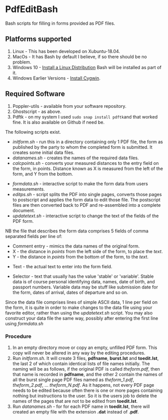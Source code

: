 # PdfEditBash

Bash scripts for filling in forms provided as PDF files.

## Platforms supported

1. Linux - This has been developed on Xubuntu-18.04.
2. MacOs - It has Bash by default I believe, if so there should be no problem.
3. Windows 10 - [Install a Linux Distribution](https://www.windowscentral.com/how-install-linux-distros-windows-10) Bash will be installed as part of it.
4. Windows Earlier Versions - [Install Cygwin](https://cygwin.com/install.html).

## Required Software

1. Poppler-utils - available from your software repository.
2. Ghostscript - as above.
3. Pdftk - on my system I used `sudo snap install pdftk`and that worked fine. It is also available on Github if need be.


The following scripts exist.

- _initform.sh_ - run this in a directory containing only 1 PDF file, the form as published by the party to whom the completed form is submitted. It creates some initial data files.
- _datanames.sh_ - creates the names of the required data files.
- _calcpoints.sh_ - converts your measured distances to the entry field on the form, in points. Distance known as X is measured from the left of the form, and Y from the bottom.

+ _formdata.sh_ - interactive script to make the form data from users measurements.
+ _editps.sh_ - script splits the PDF into single pages, converts those pages to postscript and applies the form data to edit those file. The postscript files are then converted back to PDF and re-assembled into a complete document.
+ _updatetext.sh_ - interactive script to change the text of the fields of the PDF form.

NB the file that describes the form data comprises 5 fields of comma separated fields per line of:
+ Comment entry - mimics the data names of the original form.
+ X - the distance in _points_ from the left side of the form, to place the _text_.
+ Y - the distance in _points_ from the bottom of the form, to the _text_.

- Text - the actual text to enter into the form field.

- Selector - text that usually has the value 'stable' or 'variable'. Stable data is of course personal identifying data, names, date of birth, and passport numbers. Variable data may be stuff like submission date for the form, dates of arrival, dates of departure and so on.

Since the data file comprises lines of simple ASCII data, 1 line per field on the form, it is quite in order to make changes to the data file using your favorite editor, rather than using the _updatetext.sh_ script. You may also construct your data file the same way, possibly after entering the first line using _formdata.sh_

### Procedure

1. In an empty directory move or copy an empty, unfilled PDF form. This copy will never be altered in any way by the editing procedures.
2. Run _initform.sh_. It will create 3 files, __pdfname__, __burst.lst__ and __toedit.lst__, the last 2 of which  contain identical lists of file names initially. The naming will be as follows, if the original PDF is called _theform.pdf_, then that name is recorded in __pdfname__, and the other 2 contain the names of all the burst single page PDF files named as  *theform_1.pdf*,  *theform_2.pdf*, ...   *theform_N.pdf*. As it happens, not every PDF page needs to be edited because often there is one or more pages containing nothing but instructions to the user. So it is the users job to delete the names of the pages that are not to be edited from **toedit.lst**.
3. Run _datanames.sh_ - for for each PDF name in __toedit.lst__, there will created an empty file with the extension **.dat** instead of **.pdf**.